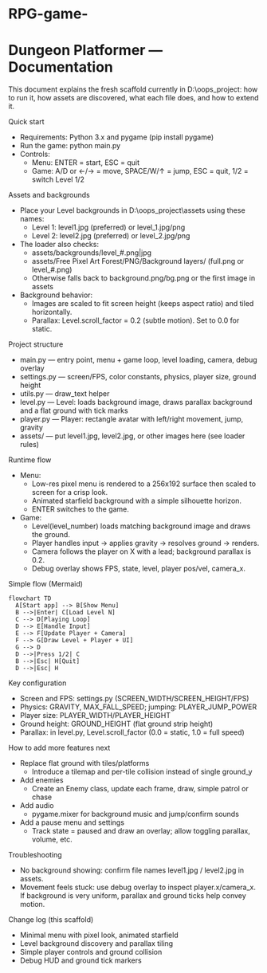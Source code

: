 # RPG-game-

# Dungeon Platformer — Documentation

This document explains the fresh scaffold currently in D:\oops_project: how to run it, how assets are discovered, what each file does, and how to extend it.

Quick start
- Requirements: Python 3.x and pygame (pip install pygame)
- Run the game: python main.py
- Controls:
  - Menu: ENTER = start, ESC = quit
  - Game: A/D or ←/→ = move, SPACE/W/↑ = jump, ESC = quit, 1/2 = switch Level 1/2

Assets and backgrounds
- Place your Level backgrounds in D:\oops_project\assets using these names:
  - Level 1: level1.jpg (preferred) or level_1.jpg/png
  - Level 2: level2.jpg (preferred) or level_2.jpg/png
- The loader also checks:
  - assets/backgrounds/level_#.png|jpg
  - assets/Free Pixel Art Forest/PNG/Background layers/ (full.png or level_#.png)
  - Otherwise falls back to background.png/bg.png or the first image in assets
- Background behavior:
  - Images are scaled to fit screen height (keeps aspect ratio) and tiled horizontally.
  - Parallax: Level.scroll_factor = 0.2 (subtle motion). Set to 0.0 for static.

Project structure
- main.py — entry point, menu + game loop, level loading, camera, debug overlay
- settings.py — screen/FPS, color constants, physics, player size, ground height
- utils.py — draw_text helper
- level.py — Level: loads background image, draws parallax background and a flat ground with tick marks
- player.py — Player: rectangle avatar with left/right movement, jump, gravity
- assets/ — put level1.jpg, level2.jpg, or other images here (see loader rules)

Runtime flow
- Menu:
  - Low-res pixel menu is rendered to a 256x192 surface then scaled to screen for a crisp look.
  - Animated starfield background with a simple silhouette horizon.
  - ENTER switches to the game.
- Game:
  - Level(level_number) loads matching background image and draws the ground.
  - Player handles input → applies gravity → resolves ground → renders.
  - Camera follows the player on X with a lead; background parallax is 0.2.
  - Debug overlay shows FPS, state, level, player pos/vel, camera_x.

Simple flow (Mermaid)
```mermaid
flowchart TD
  A[Start app] --> B[Show Menu]
  B -->|Enter| C[Load Level N]
  C --> D[Playing Loop]
  D --> E[Handle Input]
  E --> F[Update Player + Camera]
  F --> G[Draw Level + Player + UI]
  G --> D
  D -->|Press 1/2| C
  B -->|Esc| H[Quit]
  D -->|Esc| H
```

Key configuration
- Screen and FPS: settings.py (SCREEN_WIDTH/SCREEN_HEIGHT/FPS)
- Physics: GRAVITY, MAX_FALL_SPEED; jumping: PLAYER_JUMP_POWER
- Player size: PLAYER_WIDTH/PLAYER_HEIGHT
- Ground height: GROUND_HEIGHT (flat ground strip height)
- Parallax: in level.py, Level.scroll_factor (0.0 = static, 1.0 = full speed)

How to add more features next
- Replace flat ground with tiles/platforms
  - Introduce a tilemap and per-tile collision instead of single ground_y
- Add enemies
  - Create an Enemy class, update each frame, draw, simple patrol or chase
- Add audio
  - pygame.mixer for background music and jump/confirm sounds
- Add a pause menu and settings
  - Track state = paused and draw an overlay; allow toggling parallax, volume, etc.

Troubleshooting
- No background showing: confirm file names level1.jpg / level2.jpg in assets.
- Movement feels stuck: use debug overlay to inspect player.x/camera_x. If background is very uniform, parallax and ground ticks help convey motion.

Change log (this scaffold)
- Minimal menu with pixel look, animated starfield
- Level background discovery and parallax tiling
- Simple player controls and ground collision
- Debug HUD and ground tick markers
